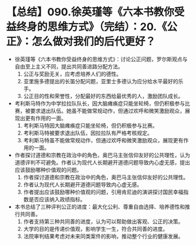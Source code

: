 # 【总结】090.徐英瑾等《六本书教你受益终身的思维方式》（完结）：20.《公正》：怎么做对我们的后代更好？

-   徐英瑾等《六本书教你受益终身的思维方式》：讨论公正问题，罗尔斯观点与自由至上主义不同，提出共同善进路分配方法。
    1.  公正与奖励无关，应考虑培养人们的德性。
    2.  亚里施多德提出的长笛分配问题，亚里士多德认为应分给水平最好的乐手。
    3.  公正目的性和荣誉性，分配最好的东西给最优秀的人，激励团队成长。
-   考利斯马特作为中学拉拉队队长，因大脑瘫痪症只能坐轮椅，但仍积极参与比赛，被要求退出队伍。她虽不能做常规动作，但通过欢呼和微笑激励观众，展现出更有作用的一面。
    1.  考利斯马特因大脑瘫痪症只能坐轮椅，但仍积极参与比赛。
    2.  考利斯马特被要求退出队伍，因拉拉队有严格考核规定。
    3.  考利斯马特虽不能做常规动作，但通过欢呼和微笑激励观众，展现更有作用的一面。
-   作者探讨道德和宗教在政治中的角色，奥巴马主张信仰友好的公共理性，认为道德评判不可避免。作者认为现代人长期避开道德问题导致内心虚无感，提出应该鼓励哪种价值观的问题。
    1.  作者探讨道德和宗教在政治中的角色，奥巴马主张信仰友好的公共理性。
    2.  作者认为现代人长期避开道德问题导致内心虚无感。
    3.  作者提出应该鼓励哪种价值观的问题，引用肯尼迪的演讲探讨国民幸福指数是否应该纳入政绩指标。
-   本书总结了三种评判公正的进度：最大化公利、尊重自由选择、培养德性和推行共同善。
    1.  作者支持第三种共同善的进度，认为可以帮助做出客观、公正的决策。
    2.  大学的目的是传递价值观，影响学生一生，符合共同善的进度。
    3.  法院审判结果考虑对未来同类案件的影响，推动整个行业的健康发展。